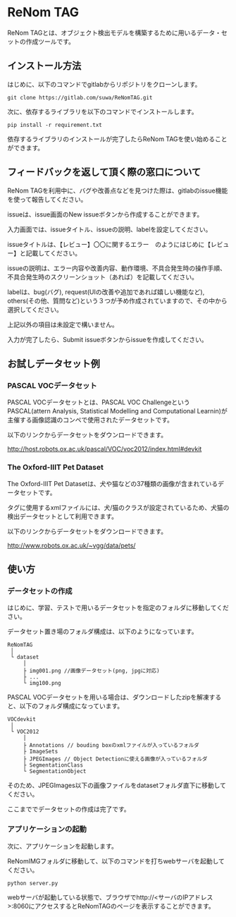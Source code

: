 # ReNom TAG

ReNom TAGとは、オブジェクト検出モデルを構築するために用いるデータ・セットの作成ツールです。  

## インストール方法

はじめに、以下のコマンドでgitlabからリポジトリをクローンします。  

`git clone https://gitlab.com/suwa/ReNomTAG.git`

次に、依存するライブラリを以下のコマンドでインストールします。

`pip install -r requirement.txt`

依存するライブラリのインストールが完了したらReNom TAGを使い始めることができます。

## フィードバックを返して頂く際の窓口について

ReNom TAGを利用中に、バグや改善点などを見つけた際は、gitlabのissue機能を使って報告してください。  

issueは、issue画面のNew issueボタンから作成することができます。  

入力画面では、issueタイトル、issueの説明、labelを設定してください。  

issueタイトルは、【レビュー】〇〇に関するエラー　のようにはじめに【レビュー】と記載してください。  

issueの説明は、エラー内容や改善内容、動作環境、不具合発生時の操作手順、不具合発生時のスクリーンショット（あれば）を記載してください。  

labelは、bug(バグ), request(UIの改善や追加であれば嬉しい機能など), others(その他、質問など)という３つが予め作成されていますので、その中から選択してください。  

上記以外の項目は未設定で構いません。  

入力が完了したら、Submit issueボタンからissueを作成してください。  

## お試しデータセット例

### PASCAL VOCデータセット  

PASCAL VOCデータセットとは、PASCAL VOC ChallengeというPASCAL(attern Analysis, Statistical Modelling and Computational Learnin)が主催する画像認識のコンペで使用されたデータセットです。  

以下のリンクからデータセットをダウンロードできます。  

http://host.robots.ox.ac.uk/pascal/VOC/voc2012/index.html#devkit  

### The Oxford-IIIT Pet Dataset

The Oxford-IIIT Pet Datasetは、犬や猫などの37種類の画像が含まれているデータセットです。  

タグに使用するxmlファイルには、犬/猫のクラスが設定されているため、犬猫の検出データセットとして利用できます。  

以下のリンクからデータセットをダウンロードできます。  

http://www.robots.ox.ac.uk/~vgg/data/pets/

## 使い方

### データセットの作成

はじめに、学習、テストで用いるデータセットを指定のフォルダに移動してください。  

データセット置き場のフォルダ構成は、以下のようになっています。  

```
ReNomTAG
 │
 └ dataset
     │
     ├ img001.png //画像データセット(png, jpgに対応)
     ├ ...
     └ img100.png
```

PASCAL VOCデータセットを用いる場合は、ダウンロードしたzipを解凍すると、以下のフォルダ構成になっています。  

```
VOCdevkit
 │
 └ VOC2012
     │
     ├ Annotations // bouding boxのxmlファイルが入っているフォルダ
     ├ ImageSets
     ├ JPEGImages // Object Detectionに使える画像が入っているフォルダ
     ├ SegmentationClass
     └ SegmentationObject
```

そのため、JPEGImages以下の画像ファイルをdatasetフォルダ直下に移動してください。  

ここまででデータセットの作成は完了です。

### アプリケーションの起動

次に、アプリケーションを起動します。  

ReNomIMGフォルダに移動して、以下のコマンドを打ちwebサーバを起動してください。  

`python server.py`

webサーバが起動している状態で、ブラウザでhttp://<サーバのIPアドレス>:8060にアクセスするとReNomTAGのページを表示することができます。  

